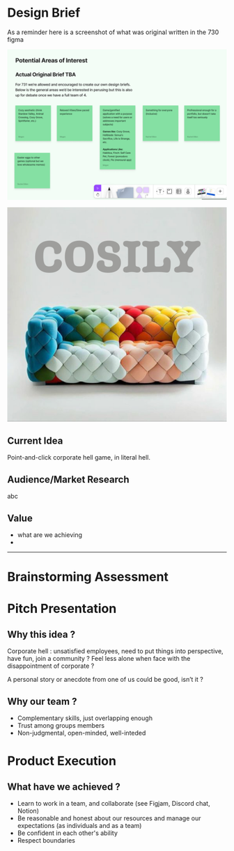 # Design Brief

As a reminder here is a screenshot of what was original written in the 730 figma

![Untitled](areas-of-interest.png)

![1000026263.jpg](logo.png)

## Current Idea

Point-and-click corporate hell game, in literal hell. 

## Audience/Market Research

abc

## Value

- what are we achieving
- 

--- 
# Brainstorming Assessment

# Pitch Presentation

## Why this idea ?

Corporate hell : unsatisfied employees, need to put things into perspective, have fun, join a community ? Feel less alone when face with the disappointment of corporate ?

A personal story or anecdote from one of us could be good, isn’t it ?

## Why our team ?

- Complementary skills, just overlapping enough
- Trust among groups members
- Non-judgmental, open-minded, well-inteded

# Product Execution

## What have we achieved ?

- Learn to work in a team, and collaborate (see Figjam, Discord chat, Notion)
- Be reasonable and honest about our resources and manage our expectations (as individuals and as a team)
- Be confident in each other's ability
- Respect boundaries